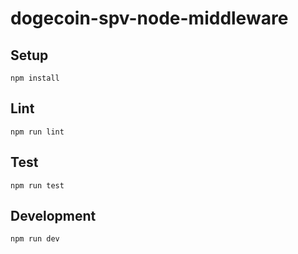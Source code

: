 # dogecoin-spv-node-middleware

## Setup

```
npm install
```

## Lint

```
npm run lint
```

## Test

```
npm run test
```

## Development

```
npm run dev
```
